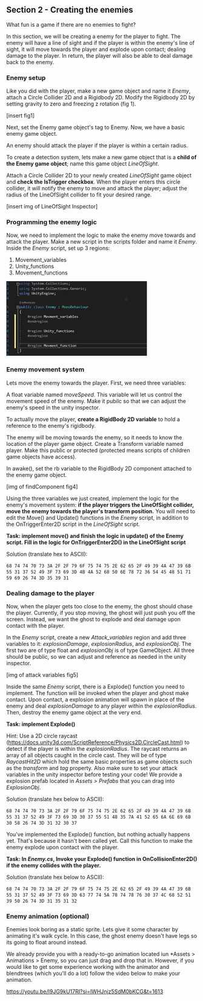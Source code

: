 ## Section 2 - Creating the enemies

What fun is a game if there are no enemies to fight?

In this section, we will be creating a enemy for the player to fight. The enemy will have a line of sight and if the player is within the enemy's line of sight, it will move towards the player and explode upon contact; dealing damage to the player. In return, the player will also be able to deal damage back to the enemy. 

### Enemy setup
Like you did with the player, make a new game object and name it *Enemy*, attach a Circle Collider 2D and a Rigidbody 2D. 
Modify the Rigidbody 2D by setting gravity to zero and freezing z rotation (fig 1).

[insert fig1]

Next, set the Enemy game object's tag to Enemy.
Now, we have a basic enemy game object. 

An enemy should attack the player if the player is within a certain radius. 

To create a detection system, lets make a new game object that is a **child of the Enemy game object**; name this game object *LineOfSight*. 

Attach a Circle Collider 2D to your newly created *LineOfSight* game object and **check the IsTrigger checkbox**. When the player enters this circle collider, it will notify the enemy to move and attack the player; adjust the radius of the LineOfSight collider to fit your desired range.

[insert img of LineOfSight Inspector]

### Programming the enemy logic

Now, we need to implement the logic to make the enemy move towards and attack the player. 
Make a new script in the scripts folder and name it *Enemy*. Inside the *Enemy* script, set up 3 regions:

1. Movement_variables
2. Unity_functions
3. Movement_functions


![](./images/fig3.png)

### Enemy movement system

Lets move the enemy towards the player. First, we need three variables:

A float variable named *moveSpeed*. This variable will let us control the movement speed of the enemy. Make it pubilc so that we can adjust the enemy's speed in the unity inspector. 

To actually move the player, **create a RigidBody 2D variable** to hold a reference to the enemy's rigidbody.

The enemy will be moving towards the enemy, so it needs to know the location of the player game object. Create a Transform variable named player. Make this public or protected (protected means scripts of children game objects have access).

In awake(), set the rb variable to the RigidBody 2D component attached to the enemy game object.

[img of findComponent fig4]

Using the three variables we just created, implement the logic for the enemy's movement system: **if the player triggers the LineOfSight collider, move the enemy towards the player's transform position.** You will need to edit the Move() and Update() functions in the *Enemy* script, in addition to the OnTriggerEnter2D script in the *LineOfSight* script. 

**Task: implement move() and finish the logic in update() of the Enemy script. Fill in the logic for OnTriggerEnter2D() in the LineOfSight script**

Solution (translate hex to ASCII): 

```
68 74 74 70 73 3A 2F 2F 79 6F 75 74 75 2E 62 65 2F 49 39 4A 47 39 6B 55 31 37 52 49 3F 73 69 3D 4B 4A 52 68 50 6E 78 72 36 54 45 48 51 71 59 69 26 74 3D 35 39 31
```

### Dealing damage to the player 

Now, when the player gets too close to the enemy, the ghost should chase the player. Currently, if you stop moving, the ghost will just push you off the screen. Instead, we want the ghost to explode and deal damage upon contact with the player.

In the *Enemy* script, create a new *Attack_variables* region and add three variables to it: *explosionDamage*, *explosionRadius*, and *explosionObj*. The first two are of type float and *explosionObj* is of type GameObject. All three should be public, so we can adjust and reference as needed in the unity inspector. 

[img of attack variables fig5]

Inside the same *Enemy* script, there is a Explode() function you need to implement. The function will be invoked when the player and ghost make contact. Upon contact, a explosion animation will spawn in place of the enemy and deal *explosionDamage* to any player within the *explosionRadius*. Then, destroy the enemy game object at the very end.

**Task: implement Explode()**

Hint: Use a 2D circle raycast (https://docs.unity3d.com/ScriptReference/Physics2D.CircleCast.html) to detect if the player is within the *explosionRadius*.
The raycast returns an array of all objects caught in the circle cast. They will be of type *RaycastHit2D* which hold the same basic properties as game objects such as the *transform* and *tag* property.
Also make sure to set your attack variables in the unity inspector before testing your code! We provide a explosion prefab located in *Assets > Prefabs* that you can drag into *ExplosionObj*.

Solution (translate hex below to ASCII):

```
68 74 74 70 73 3A 2F 2F 79 6F 75 74 75 2E 62 65 2F 49 39 4A 47 39 6B 55 31 37 52 49 3F 73 69 3D 30 37 55 51 48 35 7A 41 52 65 6A 6E 69 6B 30 58 26 74 3D 31 32 30 37
```

You've implemented the Explode() function, but nothing actually happens yet. That's because it hasn't been called yet. Call this function to make the enemy explode upon contact with the player. 

**Task: In *Enemy.cs*, Invoke your Explode() function in OnCollisionEnter2D() if the enemy collides with the player.**

Solution (translate hex below to ASCII): 

```
68 74 74 70 73 3A 2F 2F 79 6F 75 74 75 2E 62 65 2F 49 39 4A 47 39 6B 55 31 37 52 49 3F 73 69 3D 63 77 74 5A 78 74 78 76 30 37 4C 68 52 51 39 50 26 74 3D 31 35 31 32
```

### Enemy animation (optional)

Enemies look boring as a static sprite. Lets give it some character by animating it's walk cycle. In this case, the ghost enemy doesn't have legs so its going to float around instead. 

We already provide you with a ready-to-go animation located iun *Assets > Animations > Enemy, so you can just drag and drop that in. However, if you would like to get some experience working with the animator and blendtrees (which you'll do a lot) follow the video below to make your animation.

https://youtu.be/I9JG9kU17RI?si=lWHJnjz5SdM0bKCG&t=1613


